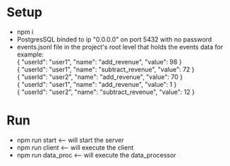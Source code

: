 # Setup

* npm i
* PostgresSQL binded to ip "0.0.0.0" on port 5432 with no password
* events.jsonl file in the project's root level that holds the events data for example:
  <br/>
  { "userId": "user1", "name": "add_revenue", "value": 98 }
  <br/>
  { "userId": "user1", "name": "subtract_revenue", "value": 72 }
  <br/>
  { "userId": "user2", "name": "add_revenue", "value": 70 }
  <br/>
  { "userId": "user1", "name": "add_revenue", "value": 1 }
  <br/>
  { "userId": "user2", "name": "subtract_revenue", "value": 12 }

# Run
* npm run start <-- will start the server  
* npm run client <-- will execute the client
* npm run data_proc <-- will execute the data_processor


